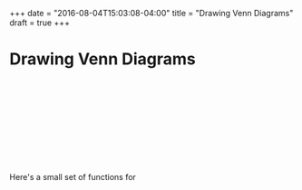 +++
date = "2016-08-04T15:03:08-04:00"
title = "Drawing Venn Diagrams"
draft = true
+++

# Drawing Venn Diagrams

<svg id='drawing-venn-diagrams'>
	<defs>
    <linearGradient id="drawing-venn-diagrams-grad-c1" x1="0%" y1="0%" x2="0%" y2="100%">
      <stop offset="0%" stop-color="#E84D4D" />
      <stop offset="100%" stop-color="#F8A2FF" />
    </linearGradient>
    <linearGradient id="drawing-venn-diagrams-grad-c2" x1="0%" y1="0%" x2="0%" y2="100%">
      <stop offset="0%" stop-color="#4D6DE8" />
      <stop offset="100%" stop-color="#A2FFFF" />
    </linearGradient>
    <linearGradient id="drawing-venn-diagrams-grad-overlap" x1="0%" y1="0%" x2="0%" y2="100%">
      <stop offset="0%" stop-color="#FFE21E" />
      <stop offset="100%" stop-color="#E1D46F" />
    </linearGradient>
  </defs>
</svg>

Here's a small set of functions for

<!-- TODO: Figure out the best way to run this after the page loads -->
<script src='venn-diagrams/script.js'></script>

<!--
note: these comments are visible in the generated html.
TODO: Labels?
TODO: Angles?
TODO: Come up with a few amusing venn diagrams. [People who likes ice cream | People who has hands]
 -->



